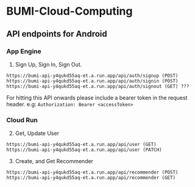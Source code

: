 # BUMI-Cloud-Computing

## API endpoints for Android

### App Engine

1. Sign Up, Sign In, Sign Out.

```
https://bumi-api-y4qukd55aq-et.a.run.app/api/auth/signup (POST)
https://bumi-api-y4qukd55aq-et.a.run.app/api/auth/signin (POST)
https://bumi-api-y4qukd55aq-et.a.run.app/api/auth/signout (GET) ???
```

For hitting this API onwards please include a bearer token in the request header.
e.g: `Authorization: Bearer <accessToken>`

### Cloud Run

2. Get, Update User

```
https://bumi-api-y4qukd55aq-et.a.run.app/api/user (GET)
https://bumi-api-y4qukd55aq-et.a.run.app/api/user (PATCH)
```

3. Create, and Get Recommender

```
https://bumi-api-y4qukd55aq-et.a.run.app/api/recommender (POST)
https://bumi-api-y4qukd55aq-et.a.run.app/api/recommender (GET)
```